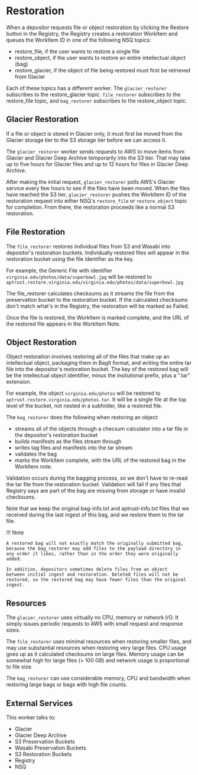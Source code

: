 # Restoration

When a depositor requests file or object restoration by clicking the Restore button in the Registry, the Registry creates a restoration WorkItem and queues the WorkItem ID in one of the following NSQ topics:

* restore_file, if the user wants to restore a single file
* restore_object, if the user wants to restore an entire intellectual object (bag)
* restore_glacier, if the object of file being restored must first be retrieved from Glacier

Each of these topics has a different worker. The `glacier_restorer` subscribes to the restore_glacier topic. `file_restorer` subscribes to the restore_file topic, and `bag_restorer` subscribes to the restore_object topic.

## Glacier Restoration

If a file or object is stored in Glacier only, it must first be moved from the Glacier storage tier to the S3 storage tier before we can access it.

The `glacier_restorer` worker sends requests to AWS to move items from Glacier and Glacier Deep Archive temporarily into the S3 tier. That may take up to five hours for Glacier files and up to 12 hours for files in Glacier Deep Archive.

After making the initial request, `glacier_restorer` polls AWS's Glacier service every few hours to see if the files have been moved. When the files have reached the S3 tier, `glacier_restorer` pushes the WorkItem ID of the restoration request into either NSQ's `restore_file` or `restore_object` topic for completion. From there, the restoration proceeds like a normal S3 restoration.

## File Restoration

The `file_restorer` restores individual files from S3 and Wasabi into depositor's restoration buckets. Individually restored files will appear in the restoration bucket using the file identifier as the key.

For example, the Generic File with identifier `virginia.edu/photos/data/superbowl.jpg` will be restored to `aptrust.restore.virginia.edu/virginia.edu/photos/data/superbowl.jpg`

The file_restorer calculates checksums as it streams the file from the preservation bucket to the restoration bucket. If the calculated checksums don't match what's in the Registry, the restoration will be marked as Failed.

Once the file is restored, the WorkItem is marked complete, and the URL of the restored file appears in the WorkItem Note.

## Object Restoration

Object restoration involves restoring all of the files that make up an intellectual object, packaging them in BagIt format, and writing the entire tar file into the depositor's restoration bucket. The key of the restored bag will be the intellectual object identifier, minus the insitutional prefix, plus a ".tar" extension.

For example, the object `virginia.edu/photos` will be restored to `aptrust.restore.virginia.edu/photos.tar`. It will be a single file at the top level of the bucket, not nested in a subfolder, like a restored file.

The `bag_restorer` does the following when restoring an object:

* streams all of the objects through a checsum calculator into a tar file in the depositor's restoration bucket
* builds manifests as the files stream through
* writes tag files and manifests into the tar stream
* validates the bag
* marks the WorkItem complete, with the URL of the restored bag in the WorkItem note.

Validation occurs during the bagging process, so we don't have to re-read the tar file from the restoration bucket. Validation will fail if any files that Registry says are part of the bag are missing from storage or have invalid checksums.

Note that we keep the original bag-info.txt and aptrust-info.txt files that we received during the last ingest of this bag, and we restore them to the tar file.

!!! Note

    A restored bag will not exactly match the originally submitted bag,
    because the bag_restorer may add files to the payload directory in
    any order it likes, rather than in the order they were originally
    added.

    In addition, depositors sometimes delete files from an object
    between initial ingest and restoration. Deleted files will not be
    restored, so the restored bag may have fewer files than the original
    ingest.

## Resources

The `glacier_restorer` uses virtually no CPU, memory or network I/O. It simply issues periodic requests to AWS with small request and response sizes.

The `file_restorer` uses minimal resources when restoring smaller files, and may use substantial resources when restoring very large files. CPU usage goes up as it calculated checksums on large files. Memory usage can be somewhat high for large files (> 100 GB) and network usage is proportional to file size.

The `bag_restorer` can use considerable memory, CPU and bandwidth when restoring large bags or bags with high file counts.

## External Services

This worker talks to:

* Glacier
* Glacier Deep Archive
* S3 Preservation Buckets
* Wasabi Preservation Buckets
* S3 Restoration Buckets
* Registry
* NSQ
